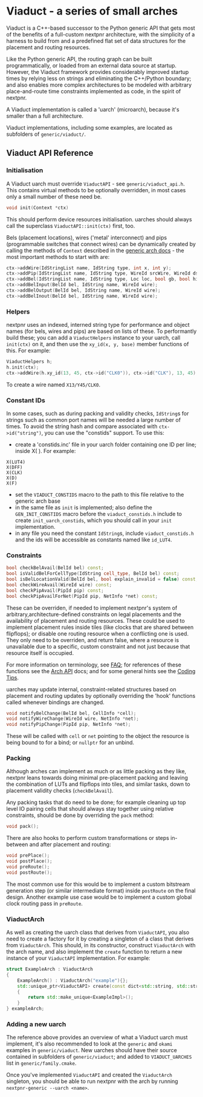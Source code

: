 # Viaduct - a series of small arches

Viaduct is a C++-based successor to the Python generic API that gets most of the benefits of a full-custom nextpnr architecture, with the simplicity of a harness to build from and a predefined flat set of data structures for the placement and routing resources.

Like the Python generic API, the routing graph can be built programmatically, or loaded from an external data source at startup. However, the Viaduct framework provides considerably improved startup times by relying less on strings and eliminating the C++/Python boundary; and also enables more complex architectures to be modeled with arbitrary place-and-route time constraints implemented as code, in the spirit of nextpnr.

A Viaduct implementation is called a 'uarch' (microarch), because it's smaller than a full architecture.

Viaduct implementations, including some examples, are located as subfolders of `generic/viaduct/`.

## Viaduct API Reference

### Initialisation

A Viaduct uarch must override `ViaductAPI` - see `generic/viaduct_api.h`. This contains virtual methods to be optionally overridden, in most cases only a small number of these need be.

```c++
void init(Context *ctx)
```

This should perform device resources initialisation. uarches should always call the superclass `ViaductAPI::init(ctx)` first, too.

Bels (placement locations), wires ('metal' interconnect) and pips (programmable switches that connect wires) can be dynamically created by calling the methods of `Context` described in the [generic arch docs](coding.md) - the most important methods to start with are:

```c++
ctx->addWire(IdStringList name, IdString type, int x, int y);
ctx->addPip(IdStringList name, IdString type, WireId srcWire, WireId dstWire, float delay, Loc loc);
ctx->addBel(IdStringList name, IdString type, Loc loc, bool gb, bool hidden);
ctx->addBelInput(BelId bel, IdString name, WireId wire);
ctx->addBelOutput(BelId bel, IdString name, WireId wire);
ctx->addBelInout(BelId bel, IdString name, WireId wire);
```

### Helpers

nextpnr uses an indexed, interned string type for performance and object names (for bels, wires and pips) are based on lists of these. To performantly build these; you can add a `ViaductHelpers` instance to your uarch, call `init(ctx)` on it, and then use the `xy_id(x, y, base)` member functions of this. For example:

```c++
ViaductHelpers h;
h.init(ctx);
ctx->addWire(h.xy_id(13, 45, ctx->id("CLK0")), ctx->id("CLK"), 13, 45);
```

To create a wire named `X13/Y45/CLK0`.

### Constant IDs

In some cases, such as during packing and validity checks, `IdString`s for strings such as common port names will be needed a large number of times. To avoid the string hash and compare associated with `ctx->id("string")`, you can use the "constids" support. To use this:

 - create a 'constids.inc' file in your uarch folder containing one ID per line; inside X( ). For example:
```
X(LUT4)
X(DFF)
X(CLK)
X(D)
X(F)
```
  -  set the `VIADUCT_CONSTIDS` macro to the path to this file relative to the generic arch base
  -  in the same file as `init` is implemented; also define the `GEN_INIT_CONSTIDS` macro before the `viaduct_constids.h` include to create `init_uarch_constids`, which you should call in your `init` implementation.
  -  in any file you need the constant `IdString`s, include `viaduct_constids.h` and the ids will be accessible as constants named like `id_LUT4`.

### Constraints

```c++
bool checkBelAvail(BelId bel) const;
bool isValidBelForCellType(IdString cell_type, BelId bel) const;
bool isBelLocationValid(BelId bel, bool explain_invalid = false) const;
bool checkWireAvail(WireId wire) const;
bool checkPipAvail(PipId pip) const;
bool checkPipAvailForNet(PipId pip, NetInfo *net) const;
```

These can be overriden, if needed to implement nextpnr's system of arbitrary,architecture-defined constraints on legal placements and the availability of placement and routing resources. These could be used to implement placement rules inside tiles (like clocks that are shared between flipflops); or disable one routing resource when a conflicting one is used. They only need to be overriden, and return false, where a resource is unavailable due to a specific, custom constraint and not just because that resource itself is occupied.

For more information on terminology, see [FAQ](faq.md); for references of these functions see the [Arch API](archapi.md) docs; and for some general hints see the [Coding Tips](coding.md).

uarches may update internal, constraint-related structures based on placement and routing updates by optionally overriding the 'hook' functions called whenever bindings are changed.

```c++
void notifyBelChange(BelId bel, CellInfo *cell);
void notifyWireChange(WireId wire, NetInfo *net);
void notifyPipChange(PipId pip, NetInfo *net);
```

These will be called with `cell` or `net` pointing to the object the resource is being bound to for a bind; or `nullptr` for an unbind.

### Packing

Although arches can implement as much or as little packing as they like, nextpnr leans towards doing minimal pre-placement packing and leaving the combination of LUTs and flipflops into tiles, and similar tasks, down to placement validity checks (`checkBelAvail`).

Any packing tasks that do need to be done; for example cleaning up top level IO pairing cells that should always stay together using relative constraints, should be done by overriding the `pack` method:

```c++
void pack();
```


There are also hooks to perform custom transformations or steps in-between and after placement and routing:

```c++
void prePlace();
void postPlace();
void preRoute();
void postRoute();
```

The most common use for this would be to implement a custom bitstream generation step (or similar intermediate format) inside `postRoute` on the final design. Another example use case would be to implement a custom global clock routing pass in `preRoute`.

### ViaductArch

As well as creating the uarch class that derives from `ViaductAPI`, you also need to create a factory for it by creating a singleton of a class that derives from `ViaductArch`. This should, in its constructor, construct `ViaductArch` with the arch name, and also implement the `create` function to return a new instance of your `ViaductAPI` implementation. For example:

```c++
struct ExampleArch : ViaductArch
{
    ExampleArch() : ViaductArch("example"){};
    std::unique_ptr<ViaductAPI> create(const dict<std::string, std::string> &args)
    {
        return std::make_unique<ExampleImpl>();
    }
} exampleArch;
```

### Adding a new uarch

The reference above provides an overview of what a Viaduct uarch must implement, it's also recommended to look at the `generic` and `okami` examples in `generic/viaduct`. New uarches should have their source contained in subfolders of `generic/viaduct`; and added to `VIADUCT_UARCHES` list in `generic/family.cmake`.

Once you've implemented `ViaductAPI` and created the `ViaductArch` singleton, you should be able to run nextpnr with the arch by running `nextpnr-generic --uarch <name>`.



